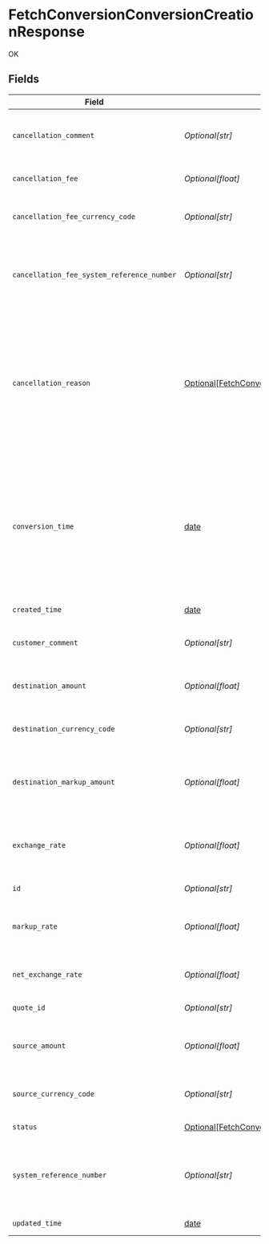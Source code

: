 # FetchConversionConversionCreationResponse

OK


## Fields

| Field                                                                                                                                                                                                                   | Type                                                                                                                                                                                                                    | Required                                                                                                                                                                                                                | Description                                                                                                                                                                                                             | Example                                                                                                                                                                                                                 |
| ----------------------------------------------------------------------------------------------------------------------------------------------------------------------------------------------------------------------- | ----------------------------------------------------------------------------------------------------------------------------------------------------------------------------------------------------------------------- | ----------------------------------------------------------------------------------------------------------------------------------------------------------------------------------------------------------------------- | ----------------------------------------------------------------------------------------------------------------------------------------------------------------------------------------------------------------------- | ----------------------------------------------------------------------------------------------------------------------------------------------------------------------------------------------------------------------- |
| `cancellation_comment`                                                                                                                                                                                                  | *Optional[str]*                                                                                                                                                                                                         | :heavy_minus_sign:                                                                                                                                                                                                      | Free text comment for clients to record and track cancellation of the conversion.                                                                                                                                       | Cancelling due to change of plans.                                                                                                                                                                                      |
| `cancellation_fee`                                                                                                                                                                                                      | *Optional[float]*                                                                                                                                                                                                       | :heavy_minus_sign:                                                                                                                                                                                                      | The fee charged when executing the cancellation.                                                                                                                                                                        |                                                                                                                                                                                                                         |
| `cancellation_fee_currency_code`                                                                                                                                                                                        | *Optional[str]*                                                                                                                                                                                                         | :heavy_minus_sign:                                                                                                                                                                                                      | 3-letter [ISO-4217 currency code](https://www.iso.org/iso-4217-currency-codes.html) for the cancellation fee.                                                                                                           |                                                                                                                                                                                                                         |
| `cancellation_fee_system_reference_number`                                                                                                                                                                              | *Optional[str]*                                                                                                                                                                                                         | :heavy_minus_sign:                                                                                                                                                                                                      | Unique identifier for wallet financial activities used in all Nium reports and dashboards. Refer to [doc](https://docs.nium.com/apis/reference/clienttransactions) for details.                                         | 1234567890F                                                                                                                                                                                                             |
| `cancellation_reason`                                                                                                                                                                                                   | [Optional[FetchConversionConversionCreationResponseCancellationReason]](../../models/operations/fetchconversionconversioncreationresponsecancellationreason.md)                                                         | :heavy_minus_sign:                                                                                                                                                                                                      | Reason for a conversion cancellation. <br/>  * `user_cancel`: User initiated cancellation.<br/>  * `insufficient_fund`: Cancellation due to insufficient balance in the wallet at the time of conversion execution.<br/> |                                                                                                                                                                                                                         |
| `conversion_time`                                                                                                                                                                                                       | [date](https://docs.python.org/3/library/datetime.html#date-objects)                                                                                                                                                    | :heavy_minus_sign:                                                                                                                                                                                                      | Scheduled settlement time in UTC. This is significant for future-dated conversions (e.g., nextDay, 2days). Ensure sufficient funds in the customer's wallet before this time to avoid cancellation and related charges. | 2021-03-09T06:46:03.000Z                                                                                                                                                                                                |
| `created_time`                                                                                                                                                                                                          | [date](https://docs.python.org/3/library/datetime.html#date-objects)                                                                                                                                                    | :heavy_minus_sign:                                                                                                                                                                                                      | Time of creation in UTC.                                                                                                                                                                                                | 2021-03-09T06:46:03.000Z                                                                                                                                                                                                |
| `customer_comment`                                                                                                                                                                                                      | *Optional[str]*                                                                                                                                                                                                         | :heavy_minus_sign:                                                                                                                                                                                                      | Free text comment for clients to record and track the conversion.                                                                                                                                                       | Converting SGD to INR during Travel.                                                                                                                                                                                    |
| `destination_amount`                                                                                                                                                                                                    | *Optional[float]*                                                                                                                                                                                                       | :heavy_minus_sign:                                                                                                                                                                                                      | The amount needed in the destination currency.                                                                                                                                                                          | 13.42                                                                                                                                                                                                                   |
| `destination_currency_code`                                                                                                                                                                                             | *Optional[str]*                                                                                                                                                                                                         | :heavy_minus_sign:                                                                                                                                                                                                      | 3-letter [ISO-4217 currency code](https://www.iso.org/iso-4217-currency-codes.html) for the destination amount.                                                                                                         | SGD                                                                                                                                                                                                                     |
| `destination_markup_amount`                                                                                                                                                                                             | *Optional[float]*                                                                                                                                                                                                       | :heavy_minus_sign:                                                                                                                                                                                                      | The amount charged in the destination currency as the markup for the conversion.                                                                                                                                        | 0.07                                                                                                                                                                                                                    |
| `exchange_rate`                                                                                                                                                                                                         | *Optional[float]*                                                                                                                                                                                                       | :heavy_minus_sign:                                                                                                                                                                                                      | Foreign exchange market rate for the currency pair, used as the benchmark for quote calculation.                                                                                                                        | 1.349324513                                                                                                                                                                                                             |
| `id`                                                                                                                                                                                                                    | *Optional[str]*                                                                                                                                                                                                         | :heavy_minus_sign:                                                                                                                                                                                                      | Unique identifier of the conversion.                                                                                                                                                                                    | conversion_1234567890abcdefABCDEF                                                                                                                                                                                       |
| `markup_rate`                                                                                                                                                                                                           | *Optional[float]*                                                                                                                                                                                                       | :heavy_minus_sign:                                                                                                                                                                                                      | Markup rate applied to the exchange rate for the conversion by Nium.                                                                                                                                                    | 0.006745677                                                                                                                                                                                                             |
| `net_exchange_rate`                                                                                                                                                                                                     | *Optional[float]*                                                                                                                                                                                                       | :heavy_minus_sign:                                                                                                                                                                                                      | Exchange rate with markup to be used for the conversion.                                                                                                                                                                | 1.342255231                                                                                                                                                                                                             |
| `quote_id`                                                                                                                                                                                                              | *Optional[str]*                                                                                                                                                                                                         | :heavy_minus_sign:                                                                                                                                                                                                      | Unique identifier of the quote.                                                                                                                                                                                         | quote_1234567890abcdefABCDEF                                                                                                                                                                                            |
| `source_amount`                                                                                                                                                                                                         | *Optional[float]*                                                                                                                                                                                                       | :heavy_minus_sign:                                                                                                                                                                                                      | The source amount to be converted to the destination currency.                                                                                                                                                          | 13.42                                                                                                                                                                                                                   |
| `source_currency_code`                                                                                                                                                                                                  | *Optional[str]*                                                                                                                                                                                                         | :heavy_minus_sign:                                                                                                                                                                                                      | 3-letter [ISO-4217 currency code](https://www.iso.org/iso-4217-currency-codes.html) for the source amount.                                                                                                              | USD                                                                                                                                                                                                                     |
| `status`                                                                                                                                                                                                                | [Optional[FetchConversionConversionCreationResponseConversionStatus]](../../models/operations/fetchconversionconversioncreationresponseconversionstatus.md)                                                             | :heavy_minus_sign:                                                                                                                                                                                                      | The status of the conversion.                                                                                                                                                                                           |                                                                                                                                                                                                                         |
| `system_reference_number`                                                                                                                                                                                               | *Optional[str]*                                                                                                                                                                                                         | :heavy_minus_sign:                                                                                                                                                                                                      | Unique identifier for wallet financial activities used in all Nium reports and dashboards. Refer to [doc](https://docs.nium.com/apis/reference/clienttransactions) for details.                                         | WFT1234567890                                                                                                                                                                                                           |
| `updated_time`                                                                                                                                                                                                          | [date](https://docs.python.org/3/library/datetime.html#date-objects)                                                                                                                                                    | :heavy_minus_sign:                                                                                                                                                                                                      | Time of update in UTC.                                                                                                                                                                                                  | 2021-03-09T06:46:03.000Z                                                                                                                                                                                                |